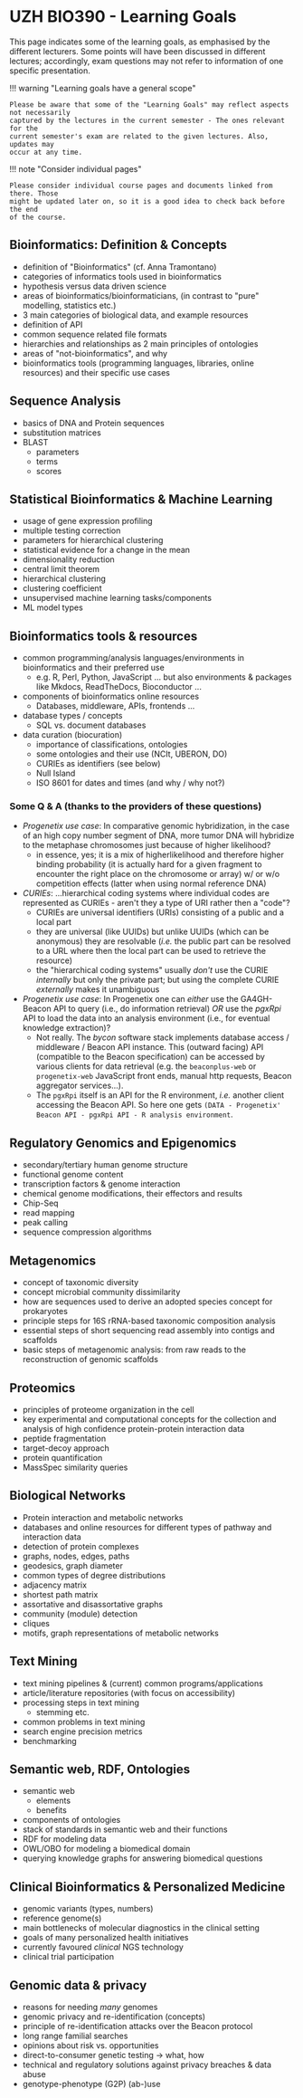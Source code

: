 # UZH BIO390 - Learning Goals

This page indicates some of the learning goals, as emphasised by the different lecturers. Some points will have been discussed in different lectures; accordingly, exam questions may not refer to information of one specific presentation.

!!! warning "Learning goals have a general scope"

    Please be aware that some of the "Learning Goals" may reflect aspects not necessarily
    captured by the lectures in the current semester - The ones relevant for the
    current semester's exam are related to the given lectures. Also, updates may
    occur at any time.

!!! note "Consider individual pages"

    Please consider individual course pages and documents linked from there. Those
    might be updated later on, so it is a good idea to check back before the end
    of the course.

## Bioinformatics: Definition & Concepts

* definition of "Bioinformatics" (cf. Anna Tramontano)
* categories of informatics tools used in bioinformatics
* hypothesis versus data driven science
* areas of bioinformatics/bioinformaticians, (in contrast to "pure" modelling, statistics etc.)
* 3 main categories of biological data, and example resources
* definition of API
* common sequence related file formats
* hierarchies and relationships as 2 main principles of ontologies
* areas of "not-bioinformatics", and why
* bioinformatics tools (programming languages, libraries, online resources) and their specific use cases


## Sequence Analysis

* basics of DNA and Protein sequences
* substitution matrices
* BLAST
    - parameters
    - terms
    - scores


## Statistical Bioinformatics & Machine Learning

* usage of gene expression profiling
* multiple testing correction
* parameters for hierarchical clustering
* statistical evidence for a change in the mean
* dimensionality reduction
* central limit theorem
* hierarchical clustering
* clustering coefficient
* unsupervised machine learning tasks/components
* ML model types


## Bioinformatics tools & resources

* common programming/analysis languages/environments in bioinformatics and their preferred use
    - e.g. R, Perl, Python, JavaScript ... but also environments & packages like
      Mkdocs, ReadTheDocs, Bioconductor ...
* components of bioinformatics online resources
    - Databases, middleware, APIs, frontends ...
* database types / concepts
    - SQL vs. document databases
* data curation (biocuration)
    - importance of classifications, ontologies
    - some ontologies and their use (NCIt, UBERON, DO)
    - CURIEs as identifiers (see below)
    - Null Island
    - ISO 8601 for dates and times (and why / why not?)

### Some Q & A (thanks to the providers of these questions)

* _Progenetix use case_: In comparative genomic hybridization, in the case of an high
copy number segment of DNA, more tumor DNA will hybridize to the metaphase chromosomes
just because of higher likelihood?
    - in essence, yes; it is a mix of higherlikelihood and therefore higher binding
      probability (it is actually hard for a given fragment to encounter the right
      place on the chromosome or array) w/ or w/o competition effects (latter when using normal
      reference DNA)
* _CURIEs_: ...hierarchical coding systems where individual codes are represented as
  CURIEs - aren't they a type of URI rather then a "code"?
    - CURIEs are universal identifiers (URIs) consisting of a public and a local
      part
    - they are universal (like UUIDs) but unlike UUIDs (which can be anonymous)
      they are resolvable (_i.e._ the public part can be resolved to a URL where
      then the local part can be used to retrieve the resource)
    - the "hierarchical coding systems" usually _don't_ use the CURIE _internally_
      but only the private part; but using the complete CURIE _externally_
      makes it unambiguous
* _Progenetix use case_: In Progenetix one can *either* use the GA4GH-Beacon API to
  query (i.e., do information retrieval) *OR* use the _pgxRpi_ API to load the data
  into an analysis environment (i.e., for eventual knowledge extraction)?
    - Not really. The _bycon_ software stack implements database access / middleware /
      Beacon API instance. This (outward facing) API (compatible to the Beacon specification)
      can be accessed by various clients for data retrieval (e.g. the `beaconplus-web`
      or `progenetix-web` JavaScript front ends, manual http requests, Beacon aggregator
      services...).
    - The `pgxRpi` itself is an API for the R environment, _i.e._ another client
      accessing the Beacon API. So here one gets
      `(DATA - Progenetix' Beacon API - pgxRpi API - R analysis environment`.


## Regulatory Genomics and Epigenomics

* secondary/tertiary human genome structure
* functional genome content
* transcription factors & genome interaction
* chemical genome modifications, their effectors and results
* Chip-Seq
* read mapping
* peak calling
* sequence compression algorithms


## Metagenomics

* concept of taxonomic diversity
* concept microbial community dissimilarity
* how are sequences used to derive an adopted species concept for prokaryotes
* principle steps for 16S rRNA-based taxonomic composition analysis
* essential steps of short sequencing read assembly into contigs and scaffolds
* basic steps of metagenomic analysis: from raw reads to the reconstruction of
  genomic scaffolds


## Proteomics

* principles of proteome organization in the cell
* key experimental and computational concepts for the collection and analysis of
  high confidence protein-protein interaction data
* peptide fragmentation
* target-decoy approach
* protein quantification
* MassSpec similarity queries


## Biological Networks

* Protein interaction and metabolic networks
* databases and online resources for different types of pathway and interaction
  data
* detection of protein complexes
* graphs, nodes, edges, paths
* geodesics, graph diameter
* common types of degree distributions
* adjacency matrix
* shortest path matrix
* assortative and disassortative graphs
* community (module) detection
* cliques
* motifs, graph representations of metabolic networks


## Text Mining

* text mining pipelines & (current) common programs/applications
* article/literature repositories (with focus on accessibility)
* processing steps in text mining
    - stemming etc.
* common problems in text mining
* search engine precision metrics
* benchmarking


## Semantic web, RDF, Ontologies

* semantic web
    - elements
    - benefits
* components of ontologies
* stack of standards in semantic web and their functions
* RDF for modeling data
* OWL/OBO for modeling a biomedical domain
* querying knowledge graphs for answering biomedical questions


## Clinical Bioinformatics & Personalized Medicine

* genomic variants (types, numbers)
* reference genome(s)
* main bottlenecks of molecular diagnostics in the clinical setting
* goals of many personalized health initiatives
* currently favoured _clinical_ NGS technology
* clinical trial participation


## Genomic data & privacy

* reasons for needing _many_ genomes
* genomic privacy and re-identification (concepts)
* principle of re-identification attacks over the Beacon protocol
* long range familial searches
* opinions about risk vs. opportunities
* direct-to-consumer genetic testing -> what, how
* technical and regulatory solutions against privacy breaches & data abuse
* genotype-phenotype (G2P) (ab-)use

